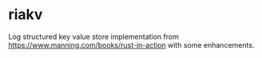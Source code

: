# riakv

Log structured key value store implementation from https://www.manning.com/books/rust-in-action with some enhancements.
